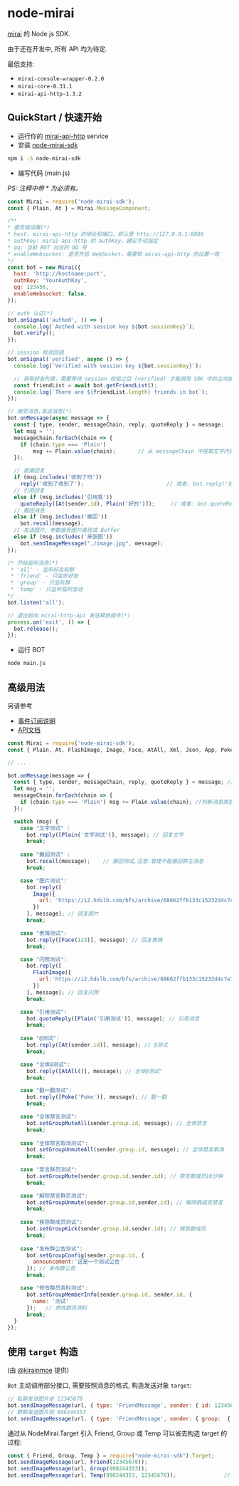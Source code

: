 # node-mirai

[mirai](https://github.com/mamoe/mirai) 的 Node.js SDK.

由于还在开发中, 所有 API 均为待定.

最低支持:

- `mirai-console-wrapper-0.2.0`
- `mirai-core-0.31.1`
- `mirai-api-http-1.3.2`

## QuickStart / 快速开始

- 运行你的 [mirai-api-http](https://github.com/mamoe/mirai-api-http) service
- 安装 [node-mirai-sdk](https://www.npmjs.com/package/node-mirai-sdk)

```bash
npm i -S node-mirai-sdk
```

- 编写代码 (main.js)

*PS: 注释中带 \* 为必须有。*

```javascript
const Mirai = require('node-mirai-sdk');
const { Plain, At } = Mirai.MessageComponent;

/**
* 服务端设置(*)
* host: mirai-api-http 的地址和端口，默认是 http://127.0.0.1:8080
* authKey: mirai-api-http 的 authKey，建议手动指定
* qq: 当前 BOT 对应的 QQ 号
* enableWebsocket: 是否开启 WebSocket，需要和 mirai-api-http 的设置一致
*/
const bot = new Mirai({
  host: 'http://hostname:port',
  authKey: 'YourAuthKey',
  qq: 123456,
  enableWebsocket: false,
});

// auth 认证(*)
bot.onSignal('authed', () => {
  console.log(`Authed with session key ${bot.sessionKey}`);
  bot.verify();
});

// session 校验回调
bot.onSignal('verified', async () => {
  console.log(`Verified with session key ${bot.sessionKey}`);

  // 获取好友列表，需要等待 session 校验之后 (verified) 才能调用 SDK 中的主动接口
  const friendList = await bot.getFriendList();
  console.log(`There are ${friendList.length} friends in bot`);
});

// 接受消息,发送消息(*)
bot.onMessage(async message => {
  const { type, sender, messageChain, reply, quoteReply } = message;
  let msg = '';
  messageChain.forEach(chain => {
    if (chain.type === 'Plain')
        msg += Plain.value(chain);       // 从 messageChain 中提取文字内容
  });

  // 直接回复
  if (msg.includes('收到了吗'))
    reply('收到了收到了');                          // 或者: bot.reply('收到了收到了', message)
  // 引用回复
  else if (msg.includes('引用我'))
    quoteReply([At(sender.id), Plain('好的')]);     // 或者: bot.quoteReply(messageChain, message)
  // 撤回消息
  else if (msg.includes('撤回'))
    bot.recall(message);
  // 发送图片，参数接受图片路径或 Buffer
  else if (msg.includes('来张图'))
    bot.sendImageMessage("./image.jpg", message);
});

/* 开始监听消息(*)
 * 'all' - 监听好友和群
 * 'friend' - 只监听好友
 * 'group' - 只监听群
 * 'temp' - 只监听临时会话
*/
bot.listen('all');

// 退出前向 mirai-http-api 发送释放指令(*)
process.on('exit', () => {
  bot.release();
});
```

- 运行 BOT

```bash
node main.js
```

## 高级用法

另请参考

- [事件订阅说明](https://github.com/RedBeanN/node-mirai/blob/master/event.md)
- [API文档](https://redbean.tech/node-mirai-sdk)

```javascript
const Mirai = require('node-mirai-sdk');
const { Plain, At, FlashImage, Image, Face, AtAll, Xml, Json, App, Poke } = Mirai.MessageComponent;

// ...

bot.onMessage(message => {
  const { type, sender, messageChain, reply, quoteReply } = message; //接受其他消息,进行提取关键消息
  let msg = ''; 
  messageChain.forEach(chain => {
    if (chain.type === 'Plain') msg += Plain.value(chain); //判断消息类型是不是文字
  });

  switch (msg) {
    case "文字测试" :
      bot.reply([Plain('文字测试')], message); // 回复文字
      break;
    
    case "撤回测试" :
      bot.recall(message);    // 撤回测试,注意:管理不能撤回群主消息
      break;

    case "图片测试":
      bot.reply([
        Image({
          url: 'https://i2.hdslb.com/bfs/archive/68662ffb133c15232d4c7e763c43e07bccc98ccb.jpg'
        })
      ], message); // 回复图片
      break;

    case "表情测试":
      bot.reply([Face(123)], message); // 回复表情
      break;

    case "闪照测试":
      bot.reply([
        FlashImage({
          url:'https://i2.hdslb.com/bfs/archive/68662ffb133c15232d4c7e763c43e07bccc98ccb.jpg'
        })
      ], message); // 回复闪照
      break;

    case "引用测试":
      bot.quoteReply([Plain('引用测试')], message); // 引用消息
      break;
    
    case "@测试":
      bot.reply([At(sender.id)], message); // @测试
      break;

    case "全体@测试":
      bot.reply([AtAll()], message); // 全体@测试"
      break;

    case "戳一戳测试":
      bot.reply([Poke('Poke')], message); // 戳一戳
      break;

    case "全体禁言测试":
      bot.setGroupMuteAll(sender.group.id, message); // 全体禁言
      break;
      
    case "全体禁言取消测试":
      bot.setGroupUnmuteAll(sender.group.id, message); // 全体禁言取消
      break;
    
    case "禁言群员测试":
      bot.setGroupMute(sender.group.id,sender.id); // 禁言群成员10分钟
      break;

    case "解除禁言群员测试":
      bot.setGroupUnmute(sender.group.id,sender.id); // 解除群成员禁言
      break;
    
    case "移除群成员测试":
      bot.setGroupKick(sender.group.id,sender.id); // 移除群成员
      break;
    
    case "发布群公告测试":
      bot.setGroupConfig(sender.group.id, {
        announcement:'这是一个测试公告'
      }); // 发布群公告
      break;

    case "修改群员资料测试":
      bot.setGroupMemberInfo(sender.group.id, sender.id, {
        name: '测试'
      });   // 修改群员资料
      break;
  }
});

```

## 使用 `target` 构造

(由 [@kirainmoe](https://github.com/kirainmoe) 提供)

`Bot` 主动调用部分接口, 需要按照消息的格式, 构造发送对象 `target`:

```javascript
// 私聊发送图片给 12345678
bot.sendImageMessage(url, { type: 'FriendMessage', sender: { id: 12345678 } });
// 群聊发送图片到 998244353
bot.sendImageMessage(url, { type: 'FriendMessage', sender: { group:  { id: 998244353 } } });

```

通过从 NodeMirai.Target 引入 Friend, Group 或 Temp 可以省去构造 target 的过程:

```javascript
const { Friend, Group, Temp } = require("node-mirai-sdk").Target;
bot.sendImageMessage(url, Friend(12345678));
bot.sendImageMessage(url, Group(998244353));
bot.sendImageMessage(url, Temp(998244353, 12345678));               // 给群号为 998244353 的用户 12345678 发送临时消息图片

```
